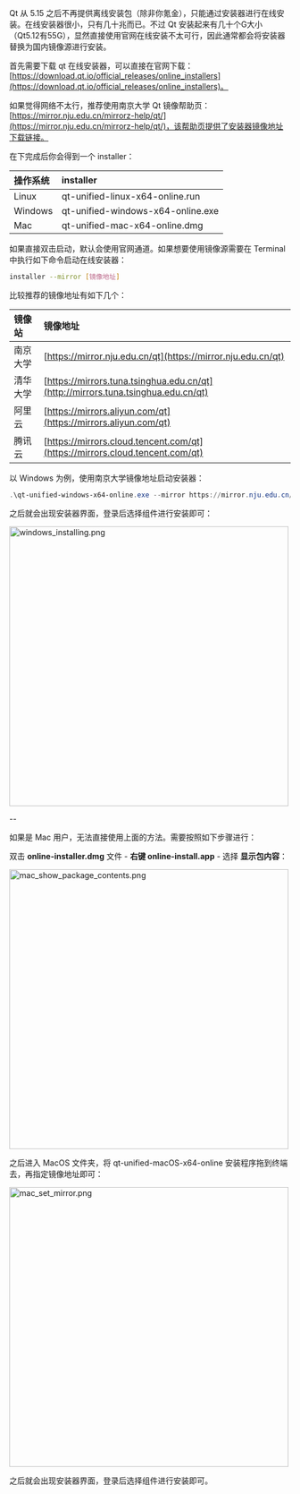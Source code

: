 Qt 从 5.15 之后不再提供离线安装包（除非你氪金），只能通过安装器进行在线安装。在线安装器很小，只有几十兆而已。不过 Qt 安装起来有几十个G大小（Qt5.12有55G），显然直接使用官网在线安装不太可行，因此通常都会将安装器替换为国内镜像源进行安装。

首先需要下载 qt 在线安装器，可以直接在官网下载：[https://download.qt.io/official_releases/online_installers](https://download.qt.io/official_releases/online_installers)。

如果觉得网络不太行，推荐使用南京大学 Qt 镜像帮助页：[https://mirror.nju.edu.cn/mirrorz-help/qt/](https://mirror.nju.edu.cn/mirrorz-help/qt/)，该帮助页提供了安装器镜像地址下载链接。

在下完成后你会得到一个 installer：

| **操作系统** | **installer**                     |
| :----------- | :-------------------------------- |
| Linux        | qt-unified-linux-x64-online.run   |
| Windows      | qt-unified-windows-x64-online.exe |
| Mac          | qt-unified-mac-x64-online.dmg     |

如果直接双击启动，默认会使用官网通道。如果想要使用镜像源需要在 Terminal 中执行如下命令启动在线安装器：

```bash
installer --mirror [镜像地址]
```

比较推荐的镜像地址有如下几个：

| **镜像站** | **镜像地址**                                                 |
| :--------- | :----------------------------------------------------------- |
| 南京大学   | [https://mirror.nju.edu.cn/qt](https://mirror.nju.edu.cn/qt) |
| 清华大学   | [https://mirrors.tuna.tsinghua.edu.cn/qt](http://mirrors.tuna.tsinghua.edu.cn/qt) |
| 阿里云     | [https://mirrors.aliyun.com/qt](https://mirrors.aliyun.com/qt) |
| 腾讯云     | [https://mirrors.cloud.tencent.com/qt](https://mirrors.cloud.tencent.com/qt) |

以 Windows 为例，使用南京大学镜像地址启动安装器：

```powershell
.\qt-unified-windows-x64-online.exe --mirror https://mirror.nju.edu.cn/qt
```

之后就会出现安装器界面，登录后选择组件进行安装即可：

<img src="http://cprogramming-media.knowledge.ituknown.cn/qt/online_installers/windows_installing.png" alt="windows_installing.png" width="500">


--


如果是 Mac 用户，无法直接使用上面的方法。需要按照如下步骤进行：

双击 **online-installer.dmg** 文件 - **右键 online-install.app** - 选择 **显示包内容**：

<img src="http://cprogramming-media.knowledge.ituknown.cn/qt/online_installers/mac_show_package_contents.png" alt="mac_show_package_contents.png" width="500">

之后进入 MacOS 文件夹，将 qt-unified-macOS-x64-online 安装程序拖到终端去，再指定镜像地址即可：

<img src="http://cprogramming-media.knowledge.ituknown.cn/qt/online_installers/mac_set_mirror.png" alt="mac_set_mirror.png" width="500">

之后就会出现安装器界面，登录后选择组件进行安装即可。

